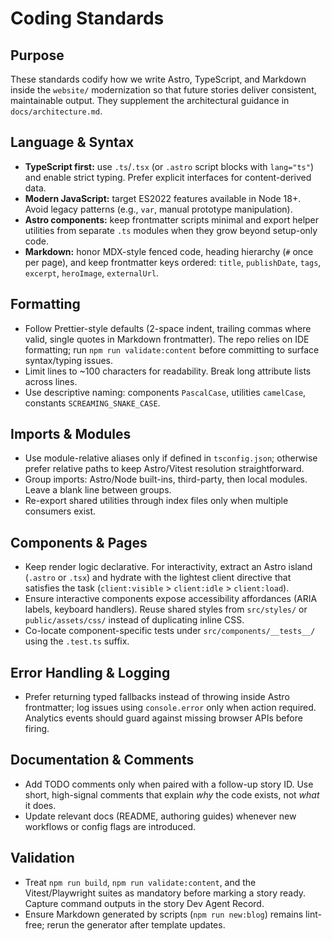 # Coding Standards

## Purpose
These standards codify how we write Astro, TypeScript, and Markdown inside the `website/` modernization so that future stories deliver consistent, maintainable output. They supplement the architectural guidance in `docs/architecture.md`.

## Language & Syntax
- **TypeScript first:** use `.ts`/`.tsx` (or `.astro` script blocks with `lang="ts"`) and enable strict typing. Prefer explicit interfaces for content-derived data.
- **Modern JavaScript:** target ES2022 features available in Node 18+. Avoid legacy patterns (e.g., `var`, manual prototype manipulation).
- **Astro components:** keep frontmatter scripts minimal and export helper utilities from separate `.ts` modules when they grow beyond setup-only code.
- **Markdown:** honor MDX-style fenced code, heading hierarchy (`#` once per page), and keep frontmatter keys ordered: `title`, `publishDate`, `tags`, `excerpt`, `heroImage`, `externalUrl`.

## Formatting
- Follow Prettier-style defaults (2-space indent, trailing commas where valid, single quotes in Markdown frontmatter). The repo relies on IDE formatting; run `npm run validate:content` before committing to surface syntax/typing issues.
- Limit lines to ~100 characters for readability. Break long attribute lists across lines.
- Use descriptive naming: components `PascalCase`, utilities `camelCase`, constants `SCREAMING_SNAKE_CASE`.

## Imports & Modules
- Use module-relative aliases only if defined in `tsconfig.json`; otherwise prefer relative paths to keep Astro/Vitest resolution straightforward.
- Group imports: Astro/Node built-ins, third-party, then local modules. Leave a blank line between groups.
- Re-export shared utilities through index files only when multiple consumers exist.

## Components & Pages
- Keep render logic declarative. For interactivity, extract an Astro island (`.astro` or `.tsx`) and hydrate with the lightest client directive that satisfies the task (`client:visible` > `client:idle` > `client:load`).
- Ensure interactive components expose accessibility affordances (ARIA labels, keyboard handlers). Reuse shared styles from `src/styles/` or `public/assets/css/` instead of duplicating inline CSS.
- Co-locate component-specific tests under `src/components/__tests__/` using the `.test.ts` suffix.

## Error Handling & Logging
- Prefer returning typed fallbacks instead of throwing inside Astro frontmatter; log issues using `console.error` only when action required. Analytics events should guard against missing browser APIs before firing.

## Documentation & Comments
- Add TODO comments only when paired with a follow-up story ID. Use short, high-signal comments that explain _why_ the code exists, not _what_ it does.
- Update relevant docs (README, authoring guides) whenever new workflows or config flags are introduced.

## Validation
- Treat `npm run build`, `npm run validate:content`, and the Vitest/Playwright suites as mandatory before marking a story ready. Capture command outputs in the story Dev Agent Record.
- Ensure Markdown generated by scripts (`npm run new:blog`) remains lint-free; rerun the generator after template updates.

